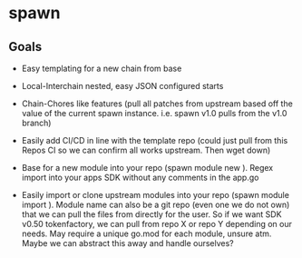 # spawn

## Goals
- Easy templating for a new chain from base

- Local-Interchain nested, easy JSON configured starts

- Chain-Chores like features (pull all patches from upstream based off the value of the current spawn instance. i.e. spawn v1.0 pulls from the v1.0 branch)

- Easily add CI/CD in line with the template repo (could just pull from this Repos CI so we can confirm all works upstream. Then wget down)

- Base for a new module into your repo (spawn module new <module-name>). Regex import into your apps SDK without any comments in the app.go

- Easily import or clone upstream modules into your repo (spawn module import <module-name>). Module name can also be a git repo (even one we do not own) that we can pull the files from directly for the user. So if we want SDK v0.50 tokenfactory, we can pull from repo X or repo Y depending on our needs. May require a unique go.mod for each module, unsure atm. Maybe we can abstract this away and handle ourselves?